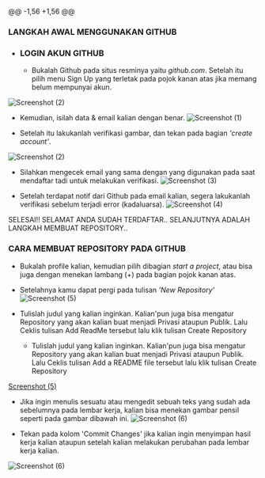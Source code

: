 @@ -1,56 +1,56 @@
### LANGKAH AWAL MENGGUNAKAN GITHUB
* ### LOGIN AKUN GITHUB
  - Bukalah Github pada situs resminya yaitu *github.com*. Setelah itu pilih menu Sign Up yang terletak pada pojok kanan atas jika memang belum mempunyai akun.
  
![Screenshot (2)](https://user-images.githubusercontent.com/72791245/96339873-7570ee80-10c1-11eb-9dbf-10d5845d5f73.png)
  - Kemudian, isilah data & email kalian dengan benar.
  ![Screenshot (1)](https://user-images.githubusercontent.com/72907098/96349969-df5caa00-1067-11eb-8105-b42cbd42efb1.png)

  - Setelah itu lakukanlah verifikasi gambar, dan tekan pada bagian *'create account'*.
  
![Screenshot (2)](https://user-images.githubusercontent.com/72907098/96350034-3c586000-1068-11eb-994b-fdbfe9b88283.png)

 - Silahkan mengecek email yang sama dengan yang digunakan pada saat mendaftar tadi untuk melakukan verifikasi.
![Screenshot (3)](https://user-images.githubusercontent.com/72907098/96349482-d5857780-1064-11eb-9e5f-8777f622cbf5.png)

- Setelah terdapat notif dari Github pada email kalian, segera lakukanlah verifikasi sebelum terjadi error (kadaluarsa).
![Screenshot (4)](https://user-images.githubusercontent.com/72907098/96349511-12516e80-1065-11eb-997b-aa5333f0a5ea.png)

SELESAI!! SELAMAT ANDA SUDAH TERDAFTAR..
SELANJUTNYA ADALAH LANGKAH MEMBUAT REPOSITORY..
### CARA MEMBUAT REPOSITORY PADA GITHUB
  - Bukalah profile kalian, kemudian pilih dibagian *start a project*, atau bisa juga dengan menekan lambang (+) pada bagian pojok kanan atas.
  - Setelahnya kamu dapat pergi pada tulisan *'New Repository'*
![Screenshot (5)](https://user-images.githubusercontent.com/72907098/96349523-1d0c0380-1065-11eb-9b60-d7fffc0a5852.png)

- Tulislah judul yang kalian inginkan. Kalian'pun juga bisa mengatur Repository yang akan kalian buat menjadi Privasi ataupun Publik. Lalu Ceklis tulisan Add ReadMe tersebut lalu klik tulisan Create Repository
  - Tulislah judul yang kalian inginkan. Kalian'pun juga bisa mengatur Repository yang akan kalian buat menjadi Privasi ataupun Publik. Lalu Ceklis tulisan Add a README file tersebut lalu klik tulisan Create Repository

[Screenshot (5)](https://user-images.githubusercontent.com/72907098/96349623-9dcaff80-1065-11eb-82e6-db23bf63ab06.png)

 - Jika ingin menulis sesuatu atau mengedit sebuah teks yang sudah ada sebelumnya pada lembar kerja, kalian bisa menekan gambar pensil seperti pada gambar dibawah ini.
![Screenshot (6)](https://user-images.githubusercontent.com/72907098/96349637-a8859480-1065-11eb-9cb5-ba90d0c434de.png)

 - Tekan pada kolom 'Commit Changes' jika kalian ingin menyimpan hasil kerja kalian ataupun setelah kalian melakukan perubahan pada lembar kerja kalian.
 
![Screenshot (6)](https://user-images.githubusercontent.com/72907098/96349637-a8859480-1065-11eb-9cb5-ba90d0c434de.png)
